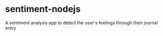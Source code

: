 # sentiment-nodejs
A sentiment analysis app to detect the user's feelings through their journal entry
